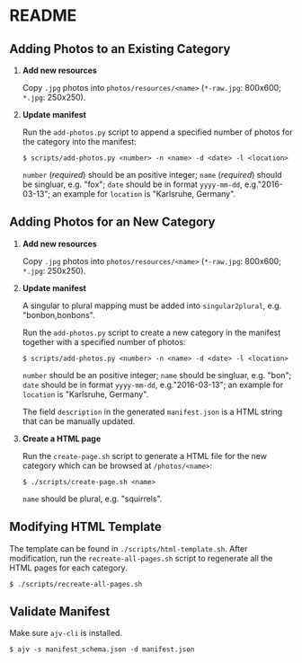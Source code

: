 # README

## Adding Photos to an Existing Category

1. **Add new resources**

    Copy `.jpg` photos into `photos/resources/<name>` (`*-raw.jpg`: 800x600; `*.jpg`: 250x250).

2. **Update manifest**

    Run the `add-photos.py` script to append a specified number of photos for the category into the manifest:

    ```console
    $ scripts/add-photos.py <number> -n <name> -d <date> -l <location>
    ```
    `number` (_required_) should be an positive integer; `name` (_required_) should be singluar, e.g. "fox"; `date` should be in format `yyyy-mm-dd`, e.g."2016-03-13"; an example for `location` is "Karlsruhe, Germany".

## Adding Photos for an New Category

1. **Add new resources**

    Copy `.jpg` photos into `photos/resources/<name>` (`*-raw.jpg`: 800x600; `*.jpg`: 250x250).

2. **Update manifest**

    A singular to plural mapping must be added into `singular2plural`, e.g. "bonbon,bonbons".

    Run the `add-photos.py` script to create a new category in the manifest together with a specified number of photos:

    ```console
    $ scripts/add-photos.py <number> -n <name> -d <date> -l <location>
    ```

    `number` should be an positive integer; `name` should be singluar, e.g. "bon"; `date` should be in format `yyyy-mm-dd`, e.g."2016-03-13"; an example for `location` is "Karlsruhe, Germany".

    The field `description` in the generated `manifest.json` is a HTML string that can be manually updated.

3. **Create a HTML page**

    Run the `create-page.sh` script to generate a HTML file for the new category which can be browsed at `/photos/<name>`:

    ```console
    $ ./scripts/create-page.sh <name>
    ```
    `name` should be plural, e.g. "squirrels".

## Modifying HTML Template

The template can be found in `./scripts/html-template.sh`. After modification, run the `recreate-all-pages.sh` script to regenerate all the HTML pages for each category.

```console
$ ./scripts/recreate-all-pages.sh
```

## Validate Manifest

Make sure `ajv-cli` is installed.

```console
$ ajv -s manifest_schema.json -d manifest.json
```
